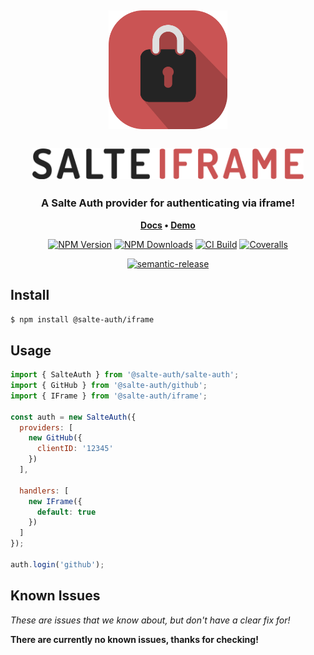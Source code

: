 <h2 align="center">
  <div>
    <a href="https://github.com/salte-auth/iframe">
      <img height="190px" src="https://raw.githubusercontent.com/salte-auth/logos/master/images/logo.svg?sanitize=true">
      <br>
      <br>
      <img height="50px" src="https://raw.githubusercontent.com/salte-auth/logos/master/images/%40salte-auth/iframe.svg?sanitize=true">
    </a>
  </div>
</h2>

<h3 align="center">
	A Salte Auth provider for authenticating via iframe!
</h3>

<p align="center">
	<strong>
		<a href="https://salte-auth.gitbook.io">Docs</a>
		•
		<a href="https://salte-auth-demo.glitch.me">Demo</a>
	</strong>
</p>

<div align="center">

  [![NPM Version][npm-version-image]][npm-url]
  [![NPM Downloads][npm-downloads-image]][npm-url]
  [![CI Build][github-actions-image]][github-actions-url]
  [![Coveralls][coveralls-image]][coveralls-url]

  [![semantic-release][semantic-release-image]][semantic-release-url]

</div>

## Install

```sh
$ npm install @salte-auth/iframe
```

## Usage

```js
import { SalteAuth } from '@salte-auth/salte-auth';
import { GitHub } from '@salte-auth/github';
import { IFrame } from '@salte-auth/iframe';

const auth = new SalteAuth({
  providers: [
    new GitHub({
      clientID: '12345'
    })
  ],

  handlers: [
    new IFrame({
      default: true
    })
  ]
});

auth.login('github');
```

## Known Issues

_These are issues that we know about, but don't have a clear fix for!_

**There are currently no known issues, thanks for checking!**

[npm-version-image]: https://img.shields.io/npm/v/@salte-auth/iframe.svg?style=flat
[npm-downloads-image]: https://img.shields.io/npm/dm/@salte-auth/iframe.svg?style=flat
[npm-url]: https://npmjs.org/package/@salte-auth/iframe

[github-actions-image]: https://github.com/salte-auth/iframe/actions/workflows/ci.yml/badge.svg?branch=master 
[github-actions-url]: https://github.com/salte-auth/iframe/actions/workflows/ci.yml

[coveralls-image]: https://img.shields.io/coveralls/salte-auth/iframe/master.svg
[coveralls-url]: https://coveralls.io/github/salte-auth/iframe?branch=master

[commitizen-image]: https://img.shields.io/badge/commitizen-friendly-brightgreen.svg
[commitizen-url]: https://commitizen.github.io/cz-cli/

[semantic-release-url]: https://github.com/semantic-release/semantic-release
[semantic-release-image]: https://img.shields.io/badge/%20%20%F0%9F%93%A6%F0%9F%9A%80-semantic--release-e10079.svg
